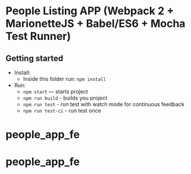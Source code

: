 # People Listing APP (Webpack 2 + MarionetteJS + Babel/ES6 + Mocha Test Runner)

## Getting started

* Install:
    * Inside this folder run: `npm install`
* Run:
    * `npm start` — starts project
    * `npm run build` - builds you project
    * `npm run test` - run test with watch mode for continuous feedback
    * `npm run test-ci` - run test once
# people_app_fe
# people_app_fe
